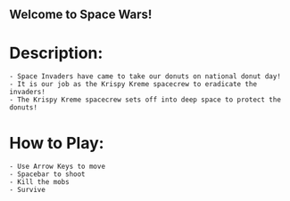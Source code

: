 ## Welcome to Space Wars!
 
  
    
      
      

# Description:
    - Space Invaders have came to take our donuts on national donut day!
    - It is our job as the Krispy Kreme spacecrew to eradicate the invaders!
    - The Krispy Kreme spacecrew sets off into deep space to protect the donuts!




# How to Play:
    - Use Arrow Keys to move
    - Spacebar to shoot
    - Kill the mobs
    - Survive
    
    

    
